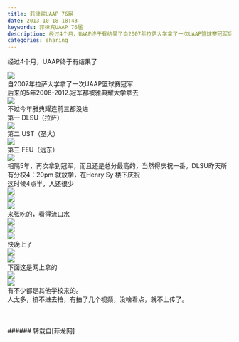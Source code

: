```yaml
---
title: 菲律宾UAAP 76届
date: 2013-10-18 18:43
keywords: 菲律宾UAAP 76届
description: 经过4个月，UAAP终于有结果了自2007年拉萨大学拿了一次UAAP篮球赛冠军后来的5年2008-2012.冠军都被雅典耀大学拿去不过今年雅典耀连前三都没进第一 DLSU（拉萨）第二 UST（圣大）第三 FEU（远东）相隔5年，再次拿到冠军，而且还是总分最高的，当然得庆祝一番。DLSU昨天所有分校4：20pm 就放学，在Henry Sy 楼下庆祝这时候4点半，人还很少来张吃的，看得流口水快晚上了下面这是网上拿的有不少都是其他学校来的。人太多，挤不进去拍，有拍了几个视频，没啥看点，就不上传了。
categories: sharing
---
```

<td class="t_f" id="postmessage_66321">

经过4个月，UAAP终于有结果了<br/>

<img aid="26774" data-cf-modified-b3df4cb019d57a74e3eda5a2-="" file="data/attachment/forum/201310/18/182651jzc7fu1mmuu6uafl.jpg.thumb.jpg" id="aimg_26774" inpost="1" onclick="" onmouseover="" src="http://www.flw.ph/data/attachment/forum/201310/18/182651jzc7fu1mmuu6uafl.jpg" style="cursor:pointer" zoomfile="data/attachment/forum/201310/18/182651jzc7fu1mmuu6uafl.jpg"/>


<br/>
自2007年拉萨大学拿了一次UAAP篮球赛冠军<br/>
后来的5年2008-2012.冠军都被雅典耀大学拿去<br/>

<img aid="26775" data-cf-modified-b3df4cb019d57a74e3eda5a2-="" file="data/attachment/forum/201310/18/182655ytz3osd3v3eegr6o.jpg.thumb.jpg" id="aimg_26775" inpost="1" onclick="" onmouseover="" src="http://www.flw.ph/data/attachment/forum/201310/18/182655ytz3osd3v3eegr6o.jpg" style="cursor:pointer" zoomfile="data/attachment/forum/201310/18/182655ytz3osd3v3eegr6o.jpg"/>


<br/>
不过今年雅典耀连前三都没进<br/>
第一 DLSU（拉萨）<br/>

<img aid="26785" data-cf-modified-b3df4cb019d57a74e3eda5a2-="" file="data/attachment/forum/201310/18/183553m5ydec9cfjj4czzf.jpg.thumb.jpg" id="aimg_26785" inpost="1" onclick="" onmouseover="" src="http://www.flw.ph/data/attachment/forum/201310/18/183553m5ydec9cfjj4czzf.jpg" style="cursor:pointer" zoomfile="data/attachment/forum/201310/18/183553m5ydec9cfjj4czzf.jpg"/>


<br/>
第二 UST（圣大）<br/>

<img aid="26786" data-cf-modified-b3df4cb019d57a74e3eda5a2-="" file="data/attachment/forum/201310/18/183554o09eeg39cbbgb1tx.jpg.thumb.jpg" id="aimg_26786" inpost="1" onclick="" onmouseover="" src="http://www.flw.ph/data/attachment/forum/201310/18/183554o09eeg39cbbgb1tx.jpg" style="cursor:pointer" zoomfile="data/attachment/forum/201310/18/183554o09eeg39cbbgb1tx.jpg"/>


<br/>
第三 FEU（远东）<br/>

<img aid="26787" data-cf-modified-b3df4cb019d57a74e3eda5a2-="" file="data/attachment/forum/201310/18/183557ewozmgtw1j3wwwwm.jpg.thumb.jpg" id="aimg_26787" inpost="1" onclick="" onmouseover="" src="http://www.flw.ph/data/attachment/forum/201310/18/183557ewozmgtw1j3wwwwm.jpg" style="cursor:pointer" zoomfile="data/attachment/forum/201310/18/183557ewozmgtw1j3wwwwm.jpg"/>


<br/>
相隔5年，再次拿到冠军，而且还是总分最高的，当然得庆祝一番。DLSU昨天所有分校4：20pm 就放学，在Henry Sy 楼下庆祝<br/>
这时候4点半，人还很少<br/>

<img aid="26776" data-cf-modified-b3df4cb019d57a74e3eda5a2-="" file="data/attachment/forum/201310/18/183337w794lknl82kggzc4.jpg.thumb.jpg" id="aimg_26776" inpost="1" onclick="" onmouseover="" src="http://www.flw.ph/data/attachment/forum/201310/18/183337w794lknl82kggzc4.jpg" style="cursor:pointer" zoomfile="data/attachment/forum/201310/18/183337w794lknl82kggzc4.jpg"/>


<br/>

<img aid="26777" data-cf-modified-b3df4cb019d57a74e3eda5a2-="" file="data/attachment/forum/201310/18/183341p8czdd9art8cx8ve.jpg.thumb.jpg" id="aimg_26777" inpost="1" onclick="" onmouseover="" src="http://www.flw.ph/data/attachment/forum/201310/18/183341p8czdd9art8cx8ve.jpg" style="cursor:pointer" zoomfile="data/attachment/forum/201310/18/183341p8czdd9art8cx8ve.jpg"/>


<br/>

<img aid="26778" data-cf-modified-b3df4cb019d57a74e3eda5a2-="" file="data/attachment/forum/201310/18/183344xmsqmrhzvvhy37b8.jpg.thumb.jpg" id="aimg_26778" inpost="1" onclick="" onmouseover="" src="http://www.flw.ph/data/attachment/forum/201310/18/183344xmsqmrhzvvhy37b8.jpg" style="cursor:pointer" zoomfile="data/attachment/forum/201310/18/183344xmsqmrhzvvhy37b8.jpg"/>


<br/>
来张吃的，看得流口水<br/>

<img aid="26779" data-cf-modified-b3df4cb019d57a74e3eda5a2-="" file="data/attachment/forum/201310/18/183351m8c5766cj986b7yc.jpg.thumb.jpg" id="aimg_26779" inpost="1" onclick="" onmouseover="" src="http://www.flw.ph/data/attachment/forum/201310/18/183351m8c5766cj986b7yc.jpg" style="cursor:pointer" zoomfile="data/attachment/forum/201310/18/183351m8c5766cj986b7yc.jpg"/>


<br/>

<img aid="26781" data-cf-modified-b3df4cb019d57a74e3eda5a2-="" file="data/attachment/forum/201310/18/183401iky2mgrd9qdrdi2t.jpg.thumb.jpg" id="aimg_26781" inpost="1" onclick="" onmouseover="" src="http://www.flw.ph/data/attachment/forum/201310/18/183401iky2mgrd9qdrdi2t.jpg" style="cursor:pointer" zoomfile="data/attachment/forum/201310/18/183401iky2mgrd9qdrdi2t.jpg"/>


<br/>

<img aid="26783" data-cf-modified-b3df4cb019d57a74e3eda5a2-="" file="data/attachment/forum/201310/18/183412j5znl3lvz0xj9598.jpg.thumb.jpg" id="aimg_26783" inpost="1" onclick="" onmouseover="" src="http://www.flw.ph/data/attachment/forum/201310/18/183412j5znl3lvz0xj9598.jpg" style="cursor:pointer" zoomfile="data/attachment/forum/201310/18/183412j5znl3lvz0xj9598.jpg"/>


<br/>
快晚上了<br/>

<img aid="26784" data-cf-modified-b3df4cb019d57a74e3eda5a2-="" file="data/attachment/forum/201310/18/183420fqgjjfmmj8q58jum.jpg.thumb.jpg" id="aimg_26784" inpost="1" onclick="" onmouseover="" src="http://www.flw.ph/data/attachment/forum/201310/18/183420fqgjjfmmj8q58jum.jpg" style="cursor:pointer" zoomfile="data/attachment/forum/201310/18/183420fqgjjfmmj8q58jum.jpg"/>


<br/>

<img aid="26782" data-cf-modified-b3df4cb019d57a74e3eda5a2-="" file="data/attachment/forum/201310/18/183405u3rll4zy7xzz2y1k.jpg.thumb.jpg" id="aimg_26782" inpost="1" onclick="" onmouseover="" src="http://www.flw.ph/data/attachment/forum/201310/18/183405u3rll4zy7xzz2y1k.jpg" style="cursor:pointer" zoomfile="data/attachment/forum/201310/18/183405u3rll4zy7xzz2y1k.jpg"/>


<br/>
下面这是网上拿的<br/>

<img aid="26789" data-cf-modified-b3df4cb019d57a74e3eda5a2-="" file="data/attachment/forum/201310/18/183838zeeez668o7zpo7ph.jpg.thumb.jpg" id="aimg_26789" inpost="1" onclick="" onmouseover="" src="http://www.flw.ph/data/attachment/forum/201310/18/183838zeeez668o7zpo7ph.jpg" style="cursor:pointer" zoomfile="data/attachment/forum/201310/18/183838zeeez668o7zpo7ph.jpg"/>


<br/>

<img aid="26790" data-cf-modified-b3df4cb019d57a74e3eda5a2-="" file="data/attachment/forum/201310/18/183842kbj6tdkf4fd4mbs5.jpg.thumb.jpg" id="aimg_26790" inpost="1" onclick="" onmouseover="" src="http://www.flw.ph/data/attachment/forum/201310/18/183842kbj6tdkf4fd4mbs5.jpg" style="cursor:pointer" zoomfile="data/attachment/forum/201310/18/183842kbj6tdkf4fd4mbs5.jpg"/>


<br/>
有不少都是其他学校来的。<br/>
人太多，挤不进去拍，有拍了几个视频，没啥看点，就不上传了。<br/>
<br/>
<br/>
<br/>
</td>
###### 转载自[菲龙网]